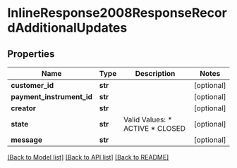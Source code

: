 # InlineResponse2008ResponseRecordAdditionalUpdates

## Properties
Name | Type | Description | Notes
------------ | ------------- | ------------- | -------------
**customer_id** | **str** |  | [optional] 
**payment_instrument_id** | **str** |  | [optional] 
**creator** | **str** |  | [optional] 
**state** | **str** | Valid Values:   * ACTIVE   * CLOSED  | [optional] 
**message** | **str** |  | [optional] 

[[Back to Model list]](../README.md#documentation-for-models) [[Back to API list]](../README.md#documentation-for-api-endpoints) [[Back to README]](../README.md)


